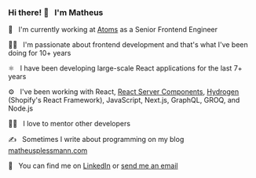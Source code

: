 ### Hi there! 👋  &nbsp; I'm Matheus

🏢 &nbsp; I'm currently working at [Atoms](https://atoms.com/) as a Senior Frontend Engineer

👨‍💻 &nbsp; I'm passionate about frontend development and that's what I've been doing for 10+ years

⚛️ &nbsp; I have been developing large-scale React applications for the last 7+ years

⚙️ &nbsp; I've been working with React, [React Server Components](https://reactjs.org/blog/2020/12/21/data-fetching-with-react-server-components.html), [Hydrogen](https://hydrogen.shopify.dev/) (Shopify's React Framework), JavaScript, Next.js, GraphQL, GROQ, and Node.js

👨‍🏫 &nbsp; I love to mentor other developers

✍️ &nbsp; Sometimes I write about programming on my blog [matheusplessmann.com](https://matheusplessmann.com/)

📩 &nbsp; You can find me on [LinkedIn](https://www.linkedin.com/in/matheus-plessmann/) or [send me an email](mailto:maplessmann@gmail.com)

